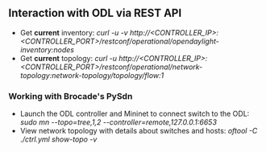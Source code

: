 ## Interaction with ODL via REST API

* Get **current** inventory: *curl -u <LOGIN> -v http://<CONTROLLER_IP>:<CONTROLLER_PORT>/restconf/operational/opendaylight-inventory:nodes*
* Get **current** topology: *curl -u <LOGIN> http://<CONTROLLER_IP>:<CONTROLLER_PORT>/restconf/operational/network-topology:network-topology/topology/flow:1*

### Working with Brocade's PySdn

* Launch the ODL controller and Mininet to connect switch to the ODL: *sudo mn --topo=tree,1,2 --controller=remote,127.0.0.1:6653*
* View network topology with details about switches and hosts: *oftool -C ./ctrl.yml show-topo -v*
